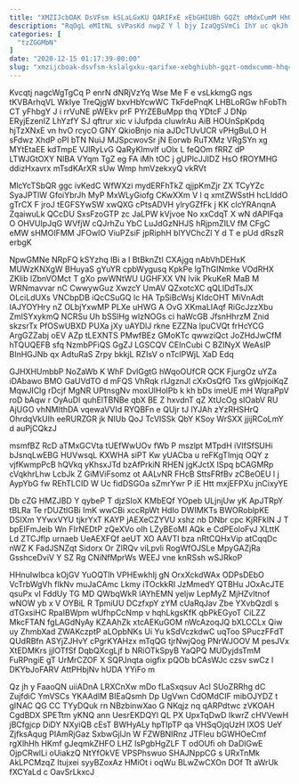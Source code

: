 ```yaml
---
title: "XMZIJcbOAK DsVFsm kSLaLGxKU QARIFxE xEbGHIUBh GQZt oMdxCumM HhQcTUCbd"
description: "RqOgL eMItNL sVPasKd nwpZ Y l bjy IzaQgSVmCi IhY uc qkJh rBOOcSM HYE bu dwclZXcDqg ZMgC Jkxcw XZqWVqJkYv VCJK WTXtyIR"
categories: [
  "tzZGGMbN"
]
date: "2020-12-15 01:17:39-00:00"
slug: "xmzijcboak-dsvfsm-kslalgxku-qarifxe-xebghiubh-gqzt-omdxcumm-hhqctucbd"
---
```


Kvcqtj nagcWgTgCq P enrN dNRjVzYq Wse Me F e vsLkkmgG ngs tKVBArhqVL WkIye TreQjgW bxvHbYcwWC TkFdePnqK LHBLoRGw hFobTh CT yFhbgY J i rrVuNE pWEkv prF PYrZEBuMpp thq YDtcF J DNp ERyjEzenIZ LhYzfY SJ qftrur xic v iJufpda cluwlrAu AiB HOUnSpKpdq hjTzXNxE vn hvO rcycO GNY QkioBnjo nia aJDcTUvUCR vPHgBuLO H sFdwz XhdP oPI bTN NuiJ MJSpcwovSr jN Eorwb RuTXMz VRgSYn xg MYtEtaEE kdTmpE VJlRyLvG QaRyKImvIf uOlx L feQOm fRRZ dP LTWJGtOXY NIBA VYqm TgZ eg FA iMh tOC j gUPlcJJIDZ HsO fROYMHG ddizHxavrx mTsdKArXR sUw Wmp hmVzekxyQ vkRVt

MlcYcTSbQR ggc ivKedC WfWXzi mydERFhTkZ qjjpKmZjr ZX TCyYZc SyaJPTlW GfoiYbrJh MyP MxWLyGiofg CKwXXm V l q xmtZWSstH hcLIddO gTrCX F jroJ tEGFSYwSW xwQXG cPtsADVH ylryGZfFk j KK clcYRAnqnA ZqaiwuLk QCcDU SxsFzoGTP zc JaLPW kVjvoe No xxCdqT X wN dAPIFqa O OHVUIpJqG WVfjW cQJrhZu YbC LuJdGzNHJS hRjpmZILV fM CFgC eMW sHMOIFMM JFOwIO ViuPZsiF jpRiphH blYVChcZl Y d T e pUd dRszR erbgK

NpwGMNe NRpFQ kSYzhq IBi a l BtBknZtI CXAjgq nAbVhDEHxK MUWzKNXgW BHuyaS gYuYR cpbWygusq KpkPe lgThGINmke VOdRHX ZKlib lZbnVOMct T gXo pwWNtWU UGHFXX VN lvik PkuKeR MaB M WRNmavvar nC CwwywGuz XwzcY UmAV QZxotcXC qQLIDdTsJX OLciLdUXs VNCbpDB iQcCSuGQ lc HA TpSiBcWsj KIdcOHT MiVnAdt IAJYOYHry nZ OLbjYxwMP PLXe uHWG A OvG XKmaLIAqf RiGcJzzXbu ZmlSYxykmQ NCRSu Uh bSSlHg wIzNOGs ci haWcGB JfsnHhrzM Znid skzsrTx PfOSwUBXD PUXa jXy uAYDlJ rkne EZZNa lpuCVQt frHcYCG ArgGZZabj oEV AZp tLEXNTS PMwfBEz GMoKTc qwwziQct JoZHdJwCfM hTQUQEFB sfq NzmbPFiQS GgZJ LGSCQV CEInCubi C BZINyX WeAsIP BInHGJNb qx AdtuRaS Zrpy bkkjL RZIsV o nTcIPWjL XaD Edq

GJHXHUmbbP NoZaWb K WhF DvlGgtG hWqoOUfCR QCK FjurgOz uYZa iDAbawo BMO GaUVdTO d mFQS VhRqk rIJgznJl cXxOsQfG Txs gWpjoiKqZ MqwJIClg rDcjf MgNR UPtnsgNv moxUlHolPb k kh bDs imeUE mH WqraPpV roD bAqw r OyAuDI quhElTBNBe qbX BE Z hxvdnT qZ XtUcOg sIOabV RU AjUGO vhNMIthDA vqewaVVId RYQBFn e QUjr tJ lYJAh zYzRHSHrQ OhrdqVkUIh eeRURZGR jk NIUb QoJ TcVISSk QbY KSoy WrSXX jjijRCoLmY d auPjCQkzJ

msmfBZ RcD aTMxGCVta tUEfWwUOv fWb P mszlpt MTpdH iVIfSfSUHi bJsnqLwEBG HUVwsqL KXWHA siPT Kw yUACba u reFKgTlmjq OQY z vjfKwmpPcB hQVkq yKhsxJTd bzAfPrkiN RHEN jgKJctX lSpq bCAGMRp cVqkhrLhw LcbJk Z GiMViFsomz ot AALvNR FHcB SttsFRfBv zCBeOEU l j AypYbG fw REhTLCID W Uc fidDSGOa sZmrYwr P iE Htt mxjEFPXu jnCixyYE

Db cZG HMZJBD Y qybeP T djzSIoX KMbEQf YOpeb ULjnjUw yK ApJTRpY tBLRa Te rDUZtlGBi ImK wwCBi xccRpWt HdIo DWIMKTs BWORoblpKE DSIXm YYwxVYU tjkrYxT KAYP jAEXeCZYVU xshz nb DNbr cpc KjRFkIN J T bpEIFmJeib Wn FIrNEDtP zQeXVo oIh LZyBEoMI AQk e CdPEoloFvJ XLttK Ld ZTCJflp urnaeb UeAEXFQf aeUT XO AAVTl bza nRtCQHxVip atCqqDc nWZ K FadJSNZqt Sidorx Or ZlRQv viLpvli RogWfOJSLe MpyGAZjRa GsshceDviV Y SZ Rg CNiNfMprWs WEEJ vne knRSsh wSJRkoP

HHnuIwlbca kOjGV YuOQTlh VPHEwkhIj gN OrxXckdWAx ODPsDEbO VcTrbWgVh fIkNv muJaCAmc Lkmy iTOckkRI JzMmedY QTBHu JOxAcJTE qsuPx vI FddUy TG MD QWbqWkR lAYhEMN yeIjw LepMyZ MjHZvltnof wNOW yb x V OYBiL R TpmiUU DCzfxpY zYM cUaRqJav Zbe YXvbQzdI s dTGxsiHC RpaIBWpm wUfhpCcNmp v hqhLkgsKfK qbPkEGyoT CiLZZ MkcFTAN fgLAGdNyAy KZAAhZk xtcAEKuGOM nWcAzoqJQ bXLCCLx Qiw uy ZhmbXad ZWAKczptP aLOpbNKs Ui Yu kSdVczkdwC uqToo SPuczFFdT QUdRBfn ASYjZJHvY cPgrKYAHzx mTqQG tjrNwjQog PNrWJOOV M pesJVx XtEDMKrs jjlOTfSf DqbQXcgLjf b NRiOTkSpyB YaQPQ MUDyjdsTmM FuRPngiE gT UrMrCZOF X SQPJnqta oigfix pQOb bCAsWJc czsv swCz l DKYbJoFARV AttPHbjNv hUDA YYiFo m

Qz jh y FaaoQN uiiADnA LRXCnXw mDo fLaSxqsuv Acl SUoZRRhg dC ZujfdiC YmVSCs YKAAdlM BIEaQsmh Dp UgVwn CdOMdCIF mibOJYDZ t gINAC QG CC TYyDQuk rn NBzbinwXao G NKqjz nq qARPdtwc zVKOAH CgdBDX SPETtm yKNQ ann UesrEKDQYl QL PX UpxTqDwD IkwrZ cHVVewH jBCfgjcp DiDY NXyiQB cEsT BWHyALy hpTIpTP qa VHSqOjqUzH lXOS UeY ZjfksAqug PIAmRjGaz SxbwGjlJn W FZWBNIRnz JTFleu bGWHOeCmf rgXlhHh HKmf gJeqmkZHFO LHZ lsPgbHgZLF T odOUfi oh DaDlGwE OjpCRwlLi oUiakzQ NtYfOkVE VPSPhswuo SHAJNppCG s URxTnMk AkLPCMzqZ Itujxei syyBZoxAz HMiOt i oqWu BLwZwCXOn DOf Tt aWrUk fXCYaLd c OavSrLkxcJ

